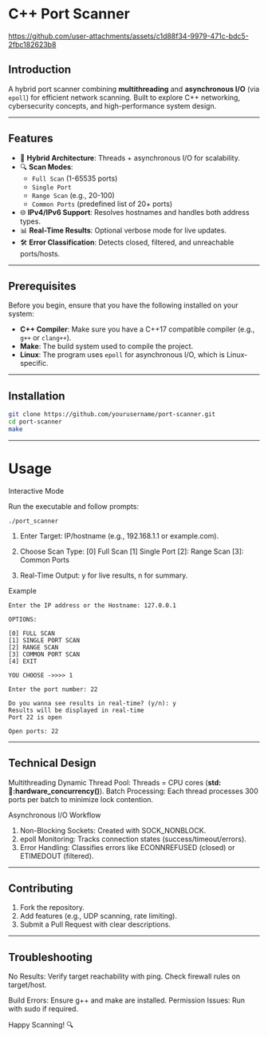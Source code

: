 # C++ Port Scanner

https://github.com/user-attachments/assets/c1d88f34-9979-471c-bdc5-2fbc182623b8

## Introduction  
A hybrid port scanner combining **multithreading** and **asynchronous I/O** (via `epoll`) for efficient network scanning. Built to explore C++ networking, cybersecurity concepts, and high-performance system design.  

---

## Features  
- 🚀 **Hybrid Architecture**: Threads + asynchronous I/O for scalability.  
- 🔍 **Scan Modes**:  
  - `Full Scan` (1-65535 ports)  
  - `Single Port`  
  - `Range Scan` (e.g., 20-100)  
  - `Common Ports` (predefined list of 20+ ports)  
- 🌐 **IPv4/IPv6 Support**: Resolves hostnames and handles both address types.  
- 📊 **Real-Time Results**: Optional verbose mode for live updates.  
- 🛠️ **Error Classification**: Detects closed, filtered, and unreachable ports/hosts.  

---
## Prerequisites

Before you begin, ensure that you have the following installed on your system:

- **C++ Compiler**: Make sure you have a C++17 compatible compiler (e.g., `g++` or `clang++`).
- **Make**: The build system used to compile the project.
- **Linux**: The program uses `epoll` for asynchronous I/O, which is Linux-specific.

---

## Installation  

```bash
git clone https://github.com/yourusername/port-scanner.git
cd port-scanner
make
```
---

# Usage

Interactive Mode

Run the executable and follow prompts:

```
./port_scanner
```
1. Enter Target: IP/hostname (e.g., 192.168.1.1 or example.com).
2. Choose Scan Type:
       [0] Full Scan
       [1] Single Port
       [2]: Range Scan
       [3]: Common Ports

3. Real-Time Output: y for live results, n for summary.

Example

```
Enter the IP address or the Hostname: 127.0.0.1

OPTIONS:

[0] FULL SCAN
[1] SINGLE PORT SCAN
[2] RANGE SCAN
[3] COMMON PORT SCAN
[4] EXIT

YOU CHOOSE ->>>> 1

Enter the port number: 22

Do you wanna see results in real-time? (y/n): y
Results will be displayed in real-time
Port 22 is open

Open ports: 22
```
---

## Technical Design

Multithreading
  Dynamic Thread Pool: Threads = CPU cores (**std::thread::hardware_concurrency()**).
  Batch Processing: Each thread processes 300 ports per batch to minimize lock contention.

Asynchronous I/O Workflow
  1. Non-Blocking Sockets: Created with SOCK_NONBLOCK.
  2. epoll Monitoring: Tracks connection states (success/timeout/errors).
  3. Error Handling: Classifies errors like ECONNREFUSED (closed) or ETIMEDOUT (filtered).

---

## Contributing
1. Fork the repository.
2. Add features (e.g., UDP scanning, rate limiting).
3. Submit a Pull Request with clear descriptions.

---

## Troubleshooting
No Results:
      Verify target reachability with ping.
      Check firewall rules on target/host.

Build Errors: Ensure g++ and make are installed.
Permission Issues: Run with sudo if required.

Happy Scanning! 🔍
